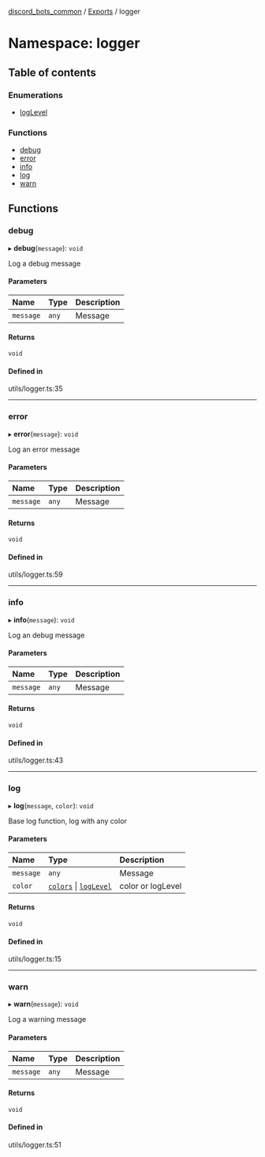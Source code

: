 [discord_bots_common](../README.md) / [Exports](../modules.md) / logger

# Namespace: logger

## Table of contents

### Enumerations

- [logLevel](../enums/logger.logLevel.md)

### Functions

- [debug](logger.md#debug)
- [error](logger.md#error)
- [info](logger.md#info)
- [log](logger.md#log)
- [warn](logger.md#warn)

## Functions

### debug

▸ **debug**(`message`): `void`

Log a debug message

#### Parameters

| Name | Type | Description |
| :------ | :------ | :------ |
| `message` | `any` | Message |

#### Returns

`void`

#### Defined in

utils/logger.ts:35

___

### error

▸ **error**(`message`): `void`

Log an error message

#### Parameters

| Name | Type | Description |
| :------ | :------ | :------ |
| `message` | `any` | Message |

#### Returns

`void`

#### Defined in

utils/logger.ts:59

___

### info

▸ **info**(`message`): `void`

Log an debug message

#### Parameters

| Name | Type | Description |
| :------ | :------ | :------ |
| `message` | `any` | Message |

#### Returns

`void`

#### Defined in

utils/logger.ts:43

___

### log

▸ **log**(`message`, `color`): `void`

Base log function, log with any color

#### Parameters

| Name | Type | Description |
| :------ | :------ | :------ |
| `message` | `any` | Message |
| `color` | [`colors`](../enums/colors.colors.md) \| [`logLevel`](../enums/logger.logLevel.md) | color or logLevel |

#### Returns

`void`

#### Defined in

utils/logger.ts:15

___

### warn

▸ **warn**(`message`): `void`

Log a warning message

#### Parameters

| Name | Type | Description |
| :------ | :------ | :------ |
| `message` | `any` | Message |

#### Returns

`void`

#### Defined in

utils/logger.ts:51
